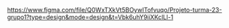 https://www.figma.com/file/Q0WxTXkVt5BOywITofvuqo/Projeto-turma-23-grupo1?type=design&mode=design&t=Vbk6uhY9iiXKclLl-1